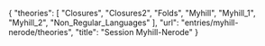 {
    "theories": [
        "Closures",
        "Closures2",
        "Folds",
        "Myhill",
        "Myhill_1",
        "Myhill_2",
        "Non_Regular_Languages"
    ],
    "url": "entries/myhill-nerode/theories",
    "title": "Session Myhill-Nerode"
}